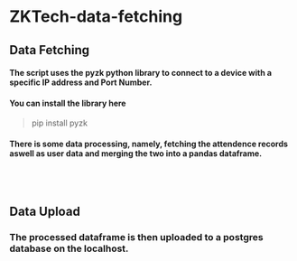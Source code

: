 # ZKTech-data-fetching
## Data Fetching  
#### The script uses the pyzk python library to connect to a device with a specific IP address and Port Number.  
#### You can install the library here  
> pip install pyzk  
#### There is some data processing, namely, fetching the attendence records aswell as user data and merging the two into a pandas dataframe.
<br>
<br>
<H2> Data Upload </H2>
<H3> The processed dataframe is then uploaded to a postgres database on the localhost. </H3>

